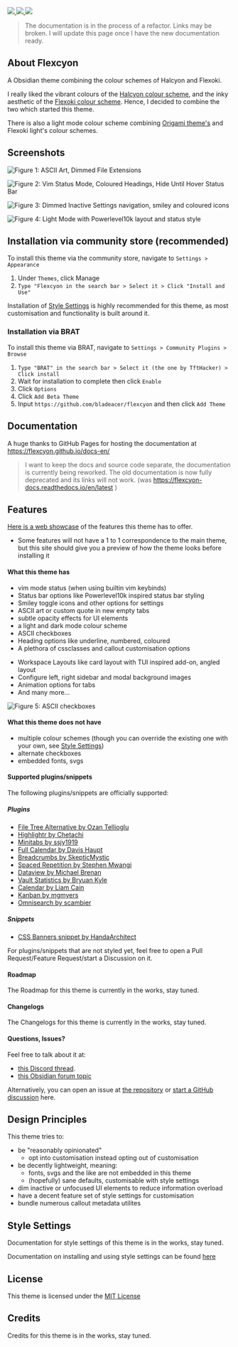 <p align="left">
    <a href="https://www.moritzjung.dev/obsidian-stats/themes/flexcyon-1/">
        <img src="https://img.shields.io/badge/dynamic/json?query=%24%5B%22flexcyon%22%5D.download&url=https%3A%2F%2Freleases.obsidian.md%2Fstats%2Ftheme&style=for-the-badge&label=Downloads&logo=obsidian" referrerpolicy="noreferrer">
    </a>
    <a href="https://github.com/bladeacer/flexcyon/blob/master/LICENSE">
        <img src="https://img.shields.io/github/license/bladeacer/flexcyon?style=for-the-badge" referrerpolicy="noreferrer"> 
    </a>
    <a href="https://github.com/bladeacer/flexcyon/releases/latest">
        <img src="https://img.shields.io/github/v/release/bladeacer/flexcyon?style=for-the-badge&sort=semver" referrerpolicy="noreferrer">
    </a>
</p>

> The documentation is in the process of a refactor. Links may be broken.
> I will update this page once I have the new documentation ready.

## About Flexcyon

A Obsidian theme combining the colour schemes of Halcyon and Flexoki.

I really liked the vibrant colours of the [Halcyon colour scheme](https://halcyon-theme.netlify.app/), and the inky aesthetic of the [Flexoki colour scheme](https://stephango.com/flexoki). Hence, I decided to combine the two which started this theme.

There is also a light mode colour scheme combining [Origami theme's](https://github.com/7368697661/Origami) and Flexoki light's colour schemes.

## Screenshots

![Figure 1: ASCII Art, Dimmed File Extensions](./docs/showcase1.png)

![Figure 2: Vim Status Mode, Coloured Headings, Hide Until Hover Status Bar](./docs/showcase2.png)

![Figure 3: Dimmed Inactive Settings navigation, smiley and coloured icons](./docs/showcase3.png)

![Figure 4: Light Mode with Powerlevel10k layout and status style](./docs/showcase4.png)

## Installation via community store (recommended)

To install this theme via the community store, navigate to `Settings > Appearance`

1. Under `Themes`, click Manage
2. `Type "Flexcyon in the search bar > Select it > Click "Install and Use"`

Installation of [Style Settings](#style-settings) is highly recommended for this theme, as most customisation and functionality is built around it.

### Installation via BRAT

To install this theme via BRAT, navigate to `Settings > Community Plugins > Browse`

1. `Type "BRAT" in the search bar > Select it (the one by TftHacker) > Click install`
2. Wait for installation to complete then click `Enable`
3. Click `Options`
4. Click `Add Beta Theme`
5. Input `https://github.com/bladeacer/flexcyon` and then click `Add Theme`

## Documentation

A huge thanks to GitHub Pages for hosting the documentation at https://flexcyon.github.io/docs-en/

> I want to keep the docs and source code separate, the documentation is currently being reworked.
> The old documentation is now fully deprecated and its links will not work.
> (was https://flexcyon-docs.readthedocs.io/en/latest )

## Features

[Here is a web showcase](https://share.note.sx/j4wqojpy#xi8TbTY58w4JaoiHcPdRJA+V60W3jT0qDoLyUhkTE3U) of the features this theme has to offer.

- Some features will not have a 1 to 1 correspondence to the main theme, but this site should give you a preview of how the theme looks before installing it

#### What this theme has

- vim mode status (when using builtin vim keybinds)
- Status bar options like Powerlevel10k inspired status bar styling
- Smiley toggle icons and other options for settings
- ASCII art or custom quote in new empty tabs
- subtle opacity effects for UI elements
- a light and dark mode colour scheme
- ASCII checkboxes
- Heading options like underline, numbered, coloured
- A plethora of cssclasses and callout customisation options
<!-- - A [plethora of cssclasses and callout customisation options](https://flexcyon-docs.readthedocs.io/en/latest/Styling/CSS-Classes/) -->
- Workspace Layouts like card layout with TUI inspired add-on, angled layout
- Configure left, right sidebar and modal background images
- Animation options for tabs
- And many more...

![Figure 5: ASCII checkboxes](./docs/ascii_checkboxes1.png)

#### What this theme does not have

- multiple colour schemes (though you can override the existing one with your own, see [Style Settings](#style-settings))
- alternate checkboxes
- embedded fonts, svgs

#### Supported plugins/snippets

The following plugins/snippets are officially supported:

##### Plugins

- [File Tree Alternative by Ozan Tellioglu](https://github.com/ozntel/file-tree-alternative)
- [Highlightr by Chetachi](https://github.com/chetachiezikeuzor/Highlightr-Plugin)
- [Minitabs by ssjy1919](https://github.com/ssjy1919/Obsidian-minitabs)
- [Full Calendar by Davis Haupt](https://github.com/obsidian-community/obsidian-full-calendar)
- [Breadcrumbs by SkepticMystic](https://github.com/SkepticMystic/breadcrumbs)
- [Spaced Repetition by Stephen Mwangi](https://github.com/st3v3nmw/obsidian-spaced-repetition)
- [Dataview by Michael Brenan](https://github.com/blacksmithgu/obsidian-dataview)
- [Vault Statistics by Bryuan Kyle](https://github.com/bkyle/obsidian-vault-statistics-plugin)
- [Calendar by Liam Cain](https://github.com/liamcain/obsidian-calendar-plugin)
- [Kanban by mgmyers](https://github.com/mgmeyers/obsidian-kanban)
- [Omnisearch by scambier](https://github.com/scambier/obsidian-omnisearch)

##### Snippets

- [CSS Banners snippet by HandaArchitect](https://github.com/HandaArchitect/obsidian-banner-snippet)

For plugins/snippets that are not styled yet, feel free to open a Pull Request/Feature Request/start a Discussion on it.

#### Roadmap

<!-- The Roadmap for this theme can be found [here](https://flexcyon-docs.readthedocs.io/en/latest/README/roadmap/). -->

The Roadmap for this theme is currently in the works, stay tuned.

#### Changelogs

<!-- The Changelogs for this theme can be found [here](https://flexcyon-docs.readthedocs.io/en/latest/changelogs/) -->

The Changelogs for this theme is currently in the works, stay tuned.

#### Questions, Issues?

Feel free to talk about it at:

- [this Discord thread](https://discord.com/channels/686053708261228577/1338130333698359357).
- [this Obsidian forum topic](https://forum.obsidian.md/t/flexcyon-a-dark-theme-for-obsidian/99869)

Alternatively, you can open an issue at [the repository](https://github.com/bladeacer/flexcyon/issues) or [start a GitHub discussion](https://github.com/bladeacer/flexcyon/discussions) here.

## Design Principles

This theme tries to:

- be "reasonably opinionated"
  - opt into customisation instead opting out of customisation
- be decently lightweight, meaning:
  - fonts, svgs and the like are not embedded in this theme
  - (hopefully) sane defaults, customisable with style settings
- dim inactive or unfocused UI elements to reduce information overload
- have a decent feature set of style settings for customisation
- bundle numerous callout metadata utilites

## Style Settings

<!-- Documentation for style settings of this theme can be found [here](https://flexcyon-docs.readthedocs.io/en/latest/Styling/Style-Settings) -->

Documentation for style settings of this theme is in the works, stay tuned.

Documentation on installing and using style settings can be found [here](https://github.com/mgmeyers/obsidian-style-settings)

## License

This theme is licensed under the [MIT License](https://github.com/bladeacer/flexcyon/blob/master/LICENSE)

## Credits

<!-- See https://flexcyon-docs.readthedocs.io/en/latest/credits/ -->

Credits for this theme is in the works, stay tuned.
